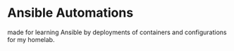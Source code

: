 # Ansible Automations

made for learning Ansible by deployments of containers and configurations for my homelab.
